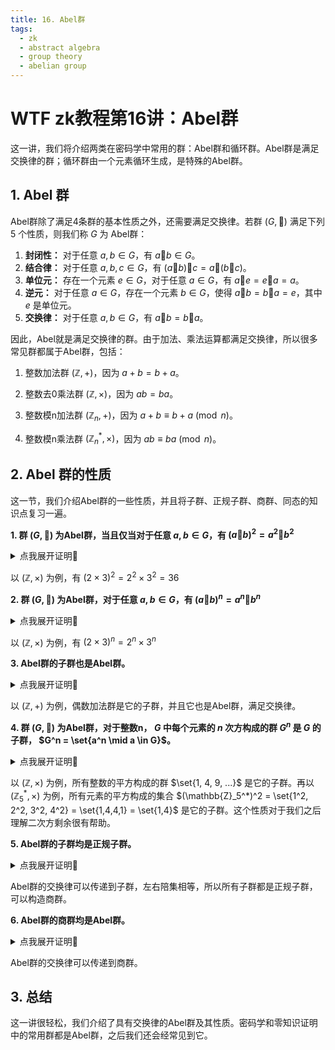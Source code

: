 ```yaml
---
title: 16. Abel群
tags:
  - zk
  - abstract algebra
  - group theory
  - abelian group
---
```


# WTF zk教程第16讲：Abel群

这一讲，我们将介绍两类在密码学中常用的群：Abel群和循环群。Abel群是满足交换律的群；循环群由一个元素循环生成，是特殊的Abel群。

## 1. Abel 群

Abel群除了满足4条群的基本性质之外，还需要满足交换律。若群 $(G, 🐔)$ 满足下列 5 个性质，则我们称 $G$ 为 Abel群：

1. **封闭性：** 对于任意 $a, b \in G$，有 $a 🐔 b \in G$。
2. **结合律：** 对于任意 $a, b, c \in G$，有 $(a 🐔 b) 🐔 c = a 🐔 (b 🐔 c)$。
3. **单位元：** 存在一个元素 $e \in G$，对于任意 $a \in G$，有 $a 🐔 e = e 🐔 a = a$。
4. **逆元：** 对于任意 $a \in G$，存在一个元素 $b \in G$，使得 $a 🐔 b = b 🐔 a = e$，其中 $e$ 是单位元。
5. **交换律：** 对于任意 $a, b \in G$，有 $a 🐔 b = b 🐔 a$。

因此，Abel就是满足交换律的群。由于加法、乘法运算都满足交换律，所以很多常见群都属于Abel群，包括：

1. 整数加法群 $(\mathbb{Z}, +)$，因为 $a + b = b+a$。

2. 整数去0乘法群 $(\mathbb{Z}, \times)$，因为 $ab = ba$。

3. 整数模n加法群 $(\mathbb{Z}_n, +)$，因为 $a + b \equiv b+a \pmod{n}$。

4. 整数模n乘法群 $(\mathbb{Z}_n^*, \times)$，因为 $ab \equiv ba \pmod{n}$。

## 2. Abel 群的性质

这一节，我们介绍Abel群的一些性质，并且将子群、正规子群、商群、同态的知识点复习一遍。

**1. 群 $(G, 🐔)$ 为Abel群，当且仅当对于任意 $a,b \in G$，有 $(a🐔b)^2 = a^2🐔b^2$**

<details><summary>点我展开证明👀</summary>

我们要证明群 $(G, 🐔)$ 满足交换律。对于任意 $a,b \in G$， $(a🐔b)^2 = a🐔b🐔a🐔b$

而 $(a🐔b)^2 = a^2🐔b^2$ 可以写成 $a🐔b🐔a🐔b = a🐔a🐔b🐔b$，两边分别消去最左边的 $a$ 和最右边的 $b$，有 $b🐔a = a🐔b$，因此交换律成立，群 $(G, 🐔)$ 是Abel群。证毕。

</details>

以 $(\mathbb{Z}, \times)$ 为例，有 $(2 \times 3)^2 = 2^2 \times 3^2 = 36$

**2. 群 $(G, 🐔)$ 为Abel群，对于任意 $a,b \in G$，有 $(a🐔b)^n = a^n🐔b^n$**

<details><summary>点我展开证明👀</summary>

$(G, 🐔)$ 为Abel群，$(a🐔b)^n = a🐔b🐔...🐔a🐔b = a🐔a🐔...🐔b🐔b = a^n🐔b^n$。证毕。

</details>

以 $(\mathbb{Z}, \times)$ 为例，有 $(2 \times 3)^n = 2^n \times 3^n$

**3. Abel群的子群也是Abel群。**

<details><summary>点我展开证明👀</summary>

设 $(G, 🐔)$ 为Abel群，群 $H$ 为 $G$ 的子群。对于任意 $a, b \in H$，有 $a, b \in G$，因此有有 $a 🐔 b = b 🐔 a$。所以群 $H$ 也是Abel群。证毕。

</details>

以 $(\mathbb{Z}, +)$ 为例，偶数加法群是它的子群，并且它也是Abel群，满足交换律。

**4. 群 $(G, 🐔)$ 为Abel群，对于整数n， $G$ 中每个元素的 $n$ 次方构成的群 $G^n$ 是 $G$ 的子群， $G^n = \set{a^n \mid a \in G}$。**

<details><summary>点我展开证明👀</summary>

设 $(G, 🐔)$ 为Abel群，对于任意 $a, b \in G$，有 $a^n, b^n \in G^n$。有 $a^n (b^n)^{-1} = a^n (b^{-1})^{n} = (ab^{-1})^n$。根据封闭性， $ab^{-1} \in G$，因此 $(ab^{-1})^n \in G$，因此群 $G^n$ 是 $G$ 的子群。证毕。

</details>

以 $(\mathbb{Z}, \times)$ 为例，所有整数的平方构成的群 $\set{1, 4, 9, ...}$ 是它的子群。再以 $(\mathbb{Z}_5^*, \times)$ 为例，所有元素的平方构成的集合 $(\mathbb{Z}_5^*)^2 = \set{1^2, 2^2, 3^2, 4^2} = \set{1,4,4,1} = \set{1,4}$ 是它的子群。这个性质对于我们之后理解二次方剩余很有帮助。

**5. Abel群的子群均是正规子群。**

<details><summary>点我展开证明👀</summary>

设群 $(G, 🐔)$ 为Abel群，它的任意子群为 $H$，对于任意 $g \in G$ 和 $h \in H$，有 $hg= gh$，因此 $H$ 为正规子群。证毕。

</details>

Abel群的交换律可以传递到子群，左右陪集相等，所以所有子群都是正规子群，可以构造商群。

**6. Abel群的商群均是Abel群。**

<details><summary>点我展开证明👀</summary>

设群 $(G, 🐔)$ 为Abel群，它的任意子群 $H$ 均是正规子群，可以构建商群 $G/H$。对于任意 $a, b \in G$ 和 $h \in H$，根据交换律，有 $(ah) (bh) = ahbh = bhah = (bh) (ah)$，因此有 $(aH)(bH) = (bH)(aH)$。因此，Abel群的商群均是Abel群。证毕。

</details>

Abel群的交换律可以传递到商群。

## 3. 总结

这一讲很轻松，我们介绍了具有交换律的Abel群及其性质。密码学和零知识证明中的常用群都是Abel群，之后我们还会经常见到它。